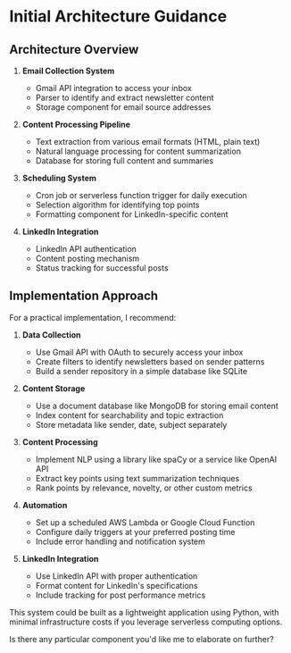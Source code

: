 # Initial Architecture Guidance

## Architecture Overview

1. **Email Collection System**

   - Gmail API integration to access your inbox
   - Parser to identify and extract newsletter content
   - Storage component for email source addresses

2. **Content Processing Pipeline**

   - Text extraction from various email formats (HTML, plain text)
   - Natural language processing for content summarization
   - Database for storing full content and summaries

3. **Scheduling System**

   - Cron job or serverless function trigger for daily execution
   - Selection algorithm for identifying top points
   - Formatting component for LinkedIn-specific content

4. **LinkedIn Integration**
   - LinkedIn API authentication
   - Content posting mechanism
   - Status tracking for successful posts

## Implementation Approach

For a practical implementation, I recommend:

1. **Data Collection**

   - Use Gmail API with OAuth to securely access your inbox
   - Create filters to identify newsletters based on sender patterns
   - Build a sender repository in a simple database like SQLite

2. **Content Storage**

   - Use a document database like MongoDB for storing email content
   - Index content for searchability and topic extraction
   - Store metadata like sender, date, subject separately

3. **Content Processing**

   - Implement NLP using a library like spaCy or a service like OpenAI API
   - Extract key points using text summarization techniques
   - Rank points by relevance, novelty, or other custom metrics

4. **Automation**

   - Set up a scheduled AWS Lambda or Google Cloud Function
   - Configure daily triggers at your preferred posting time
   - Include error handling and notification system

5. **LinkedIn Integration**
   - Use LinkedIn API with proper authentication
   - Format content for LinkedIn's specifications
   - Include tracking for post performance metrics

This system could be built as a lightweight application using Python, with minimal infrastructure costs if you leverage serverless computing options.

Is there any particular component you'd like me to elaborate on further?

